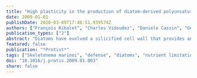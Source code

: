 ```yaml
---
title: "High plasticity in the production of diatom-derived polyunsaturated aldehydes under nutrient limitation: physiological and ecological implications"
date: 2009-01-01
publishDate: 2020-03-09T17:46:51.939574Z
authors: ["François Ribalet", "Charles Vidoudez", "Daniele Cassin", "Georg Pohnert", "Adrianna Ianora", "Antonio Miralto", "Raffaella Casotti"]
publication_types: ["2"]
abstract: "Diatoms have evolved a silicified cell wall that provides an efficient barrier against herbivores. These microalgae also produce chemical compounds such as polyunsaturated aldehydes (PUAs) that can potentially impair recruitment and cause malformations in the offspring of such grazers. We measured silica content as an indication of cell wall thickness, organic nutrient cell quotas, PUAs and polyunsaturated fatty acid cell content in Skeletonema marinoi grown under N-, P- and Si-limitation in continuous cultures. A 7.5 fold increase in PUA production was observed (27.5 fmol cell -1 ) in Si-limited cells with respect to the controls, while Si content decreased by 50%. PUA production decreased in nitrogen-limited cells to 0.14 fmol cell -1 and increased 3 times in phosphorus-limited cells (7.53 fmol cell -1 ), while silica content increased by 20% in both cases. The substrate to product ratio suggested that production of the PUAs heptadienal and octadienal was limited by the amount of substrate under P- and Si-limitation, and by enzyme activity under N-limitation. Octatrienal production was likely limited by enzyme activity in all growth conditions. The high PUA levels produced under Si-limitation, when cells have a thinner cell wall, suggests a compensatory alternation of mechanical and chemical defense mechanisms."
featured: false
publication: "*Protist*"
tags: ["Skeletonema marinoi", "defense", "diatoms", "nutrient limitation", "polyunsaturated aldehydes"]
doi: "10.1016/j.protis.2009.01.003"
share: false
---
```


